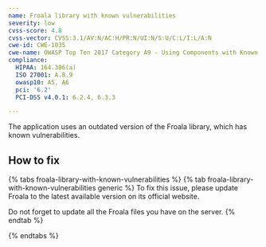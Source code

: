 ```yaml
---
name: Froala library with known vulnerabilities
severity: low
cvss-score: 4.8
cvss-vector: CVSS:3.1/AV:N/AC:H/PR:N/UI:N/S:U/C:L/I:L/A:N
cwe-id: CWE-1035
cwe-name: OWASP Top Ten 2017 Category A9 - Using Components with Known Vulnerabilities
compliance:
  HIPAA: 164.306(a)
  ISO 27001: A.8.9
  owasp10: A5, A6
  pci: '6.2'
  PCI-DSS v4.0.1: 6.2.4, 6.3.3

---            
```


The application uses an outdated version of the Froala library, which has known vulnerabilities.

## How to fix

{% tabs froala-library-with-known-vulnerabilities %}
{% tab froala-library-with-known-vulnerabilities generic %}
To fix this issue, please update Froala to the latest available version on its official website.

Do not forget to update all the Froala files you have on the server.
{% endtab %}

{% endtabs %}
